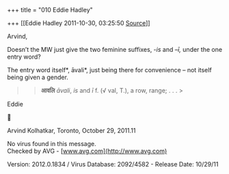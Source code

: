 +++
title = "010 Eddie Hadley"

+++
[[Eddie Hadley	2011-10-30, 03:25:50 [Source](https://groups.google.com/g/samskrita/c/rha1gnTpQ6s)]]



Arvind,



 Doesn’t the MW just give the two feminine suffixes, -*is* and –*ī,* under the one entry word?

 The entry word itself*, āvali*, just being there for convenience – not itself being given a gender.

> 
> > 
> > 
> > 
> > **आवलि** *āvali*, *is* and *ī* f. (√ val, T.), a row, range; . . . >
> 





 Eddie



Arvind Kolhatkar, Toronto, October 29, 2011.11

No virus found in this message.  
Checked by AVG - [www.avg.com](http://www.avg.com)  

Version: 2012.0.1834 / Virus Database: 2092/4582 - Release Date: 10/29/11

